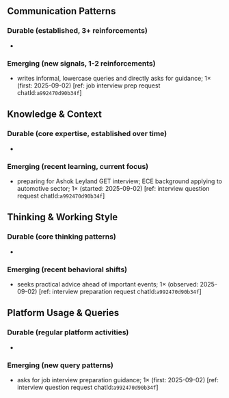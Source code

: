 ## Communication Patterns
### Durable (established, 3+ reinforcements)
- 

### Emerging (new signals, 1-2 reinforcements)
- writes informal, lowercase queries and directly asks for guidance; 1× (first: 2025-09-02) [ref: job interview prep request chatId:`a992470d90b34f`]

## Knowledge & Context
### Durable (core expertise, established over time)
-

### Emerging (recent learning, current focus)
- preparing for Ashok Leyland GET interview; ECE background applying to automotive sector; 1× (started: 2025-09-02) [ref: interview question request chatId:`a992470d90b34f`]

## Thinking & Working Style
### Durable (core thinking patterns)
-

### Emerging (recent behavioral shifts)
- seeks practical advice ahead of important events; 1× (observed: 2025-09-02) [ref: interview preparation request chatId:`a992470d90b34f`]

## Platform Usage & Queries
### Durable (regular platform activities)
-

### Emerging (new query patterns)
- asks for job interview preparation guidance; 1× (first: 2025-09-02) [ref: interview question request chatId:`a992470d90b34f`]